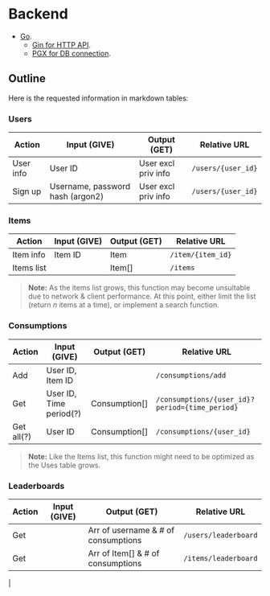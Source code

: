 # Backend
* [Go](https://go.dev).
    * [Gin for HTTP API](https://pkg.go.dev/github.com/gin-gonic/gin).
    * [PGX for DB connection](https://github.com/jackc/pgx).

## Outline
Here is the requested information in markdown tables:

### Users
| **Action**   | **Input (GIVE)**                 | **Output (GET)**           | **Relative URL**    |
|--------------|----------------------------------|----------------------------|---------------------|
| User info    | User ID                          | User excl priv info        | `/users/{user_id}`  |
| Sign up      | Username, password hash (argon2) | User excl priv info        | `/users/{user_id}`  |

### Items
| **Action**    | **Input (GIVE)**   | **Output (GET)**   | **Relative URL**     |
|---------------|--------------------|--------------------|----------------------|
| Item info     | Item ID            | Item               | `/item/{item_id}`    |
| Items list    |                    | Item[]             | `/items`             |

> **Note:** As the items list grows, this function may become unsuitable due to network & client performance. At this point, either limit the list (return *n* items at a time), or implement a search function.

### Consumptions
| **Action** | **Input (GIVE)**         | **Output (GET)**   | **Relative URL**                                |
|------------|--------------------------|--------------------|-------------------------------------------------|
| Add        | User ID, Item ID          |                    | `/consumptions/add`                            |
| Get        | User ID, Time period(?)   | Consumption[]      | `/consumptions/{user_id}?period={time_period}` |
| Get all(?) | User ID                   | Consumption[]      | `/consumptions/{user_id}`                      |

> **Note:** Like the Items list, this function might need to be optimized as the Uses table grows.

### Leaderboards
| **Action** | **Input (GIVE)** | **Output (GET)**                    | **Relative URL**      |
|------------|------------------|-------------------------------------|-----------------------|
| Get        |                  | Arr of username & # of consumptions | `/users/leaderboard`  |
| Get        |                  | Arr of Item[] & # of consumptions   | `/items/leaderboard`  |
|

